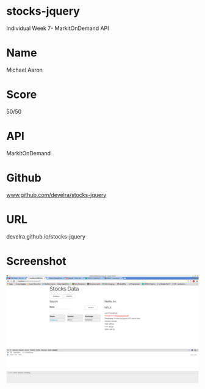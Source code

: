 # stocks-jquery
Individual Week 7- MarkitOnDemand API

# Name
Michael Aaron

# Score
50/50

# API

MarkitOnDemand

# Github

www.github.com/develra/stocks-jquery

# URL

develra.github.io/stocks-jquery

# Screenshot

![Screenshot](./screenshot.png)
